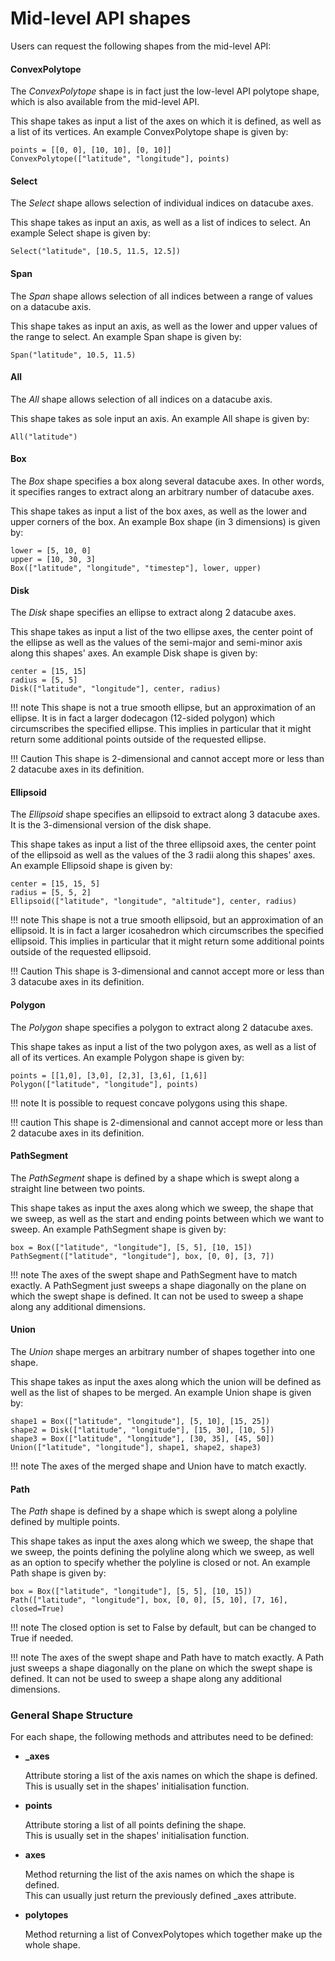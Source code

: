 # Mid-level API shapes

Users can request the following shapes from the mid-level API:

#### ConvexPolytope

The *ConvexPolytope* shape is in fact just the low-level API polytope shape, which is also available from the mid-level API. 

This shape takes as input a list of the axes on which it is defined, as well as a list of its vertices. An example ConvexPolytope shape is given by:

    points = [[0, 0], [10, 10], [0, 10]]
    ConvexPolytope(["latitude", "longitude"], points)

<!-- !!! important 
    This shape can be defined on arbitrarily many dimensions. -->

#### Select

The *Select* shape allows selection of individual indices on datacube axes.

This shape takes as input an axis, as well as a list of indices to select. An example Select shape is given by:

    Select("latitude", [10.5, 11.5, 12.5])

<!-- !!! important
    This shape is 1-dimensional and cannot accept more or less than 1 datacube axis in its definition. -->

#### Span 

The *Span* shape allows selection of all indices between a range of values on a datacube axis. 

This shape takes as input an axis, as well as the lower and upper values of the range to select. An example Span shape is given by:

    Span("latitude", 10.5, 11.5)

<!-- !!! important
    This shape is 1-dimensional and cannot accept more or less than 1 datacube axis in its definition. -->

#### All

The *All* shape allows selection of all indices on a datacube axis. 

This shape takes as sole input an axis. An example All shape is given by:

    All("latitude")

<!-- !!! important
    This shape is 1-dimensional and cannot accept more or less than 1 datacube axis in its definition. -->

#### Box

The *Box* shape specifies a box along several datacube axes. In other words, it specifies ranges to extract along an arbitrary number of datacube axes. 

This shape takes as input a list of the box axes, as well as the lower and upper corners of the box. An example Box shape (in 3 dimensions) is given by:

    lower = [5, 10, 0]
    upper = [10, 30, 3]
    Box(["latitude", "longitude", "timestep"], lower, upper)

<!-- !!! important 
    This shape can be defined on arbitrarily many dimensions. -->

#### Disk

The *Disk* shape specifies an ellipse to extract along 2 datacube axes.

This shape takes as input a list of the two ellipse axes, the center point of the ellipse as well as the values of the semi-major and semi-minor axis along this shapes' axes. An example Disk shape is given by:

    center = [15, 15]
    radius = [5, 5]
    Disk(["latitude", "longitude"], center, radius)

!!! note
    This shape is not a true smooth ellipse, but an approximation of an ellipse.
    It is in fact a larger dodecagon (12-sided polygon) which circumscribes the specified ellipse. 
    This implies in particular that it might return some additional points outside of the requested ellipse.

!!! Caution
    This shape is 2-dimensional and cannot accept more or less than 2 datacube axes in its definition.

#### Ellipsoid

The *Ellipsoid* shape specifies an ellipsoid to extract along 3 datacube axes. It is the 3-dimensional version of the disk shape.

This shape takes as input a list of the three ellipsoid axes, the center point of the ellipsoid as well as the values of the 3 radii along this shapes' axes. An example Ellipsoid shape is given by:

    center = [15, 15, 5]
    radius = [5, 5, 2]
    Ellipsoid(["latitude", "longitude", "altitude"], center, radius)

!!! note 
    This shape is not a true smooth ellipsoid, but an approximation of an ellipsoid. 
    It is in fact a larger icosahedron which circumscribes the specified ellipsoid. 
    This implies in particular that it might return some additional points outside of the requested ellipsoid.

!!! Caution
    This shape is 3-dimensional and cannot accept more or less than 3 datacube axes in its definition.

#### Polygon

The *Polygon* shape specifies a polygon to extract along 2 datacube axes. 

This shape takes as input a list of the two polygon axes, as well as a list of all of its vertices. An example Polygon shape is given by:

    points = [[1,0], [3,0], [2,3], [3,6], [1,6]]
    Polygon(["latitude", "longitude"], points)

!!! note
    It is possible to request concave polygons using this shape.

!!! caution
    This shape is 2-dimensional and cannot accept more or less than 2 datacube axes in its definition.

#### PathSegment

The *PathSegment* shape is defined by a shape which is swept along a straight line between two points.

This shape takes as input the axes along which we sweep, the shape that we sweep, as well as the start and ending points between which we want to sweep.
An example PathSegment shape is given by:

    box = Box(["latitude", "longitude"], [5, 5], [10, 15])
    PathSegment(["latitude", "longitude"], box, [0, 0], [3, 7])

!!! note
    The axes of the swept shape and PathSegment have to match exactly. A PathSegment just sweeps a shape diagonally on the plane on which the swept shape is defined. 
    It can not be used to sweep a shape along any additional dimensions.

<!-- !!! important 
    This shape can be defined on arbitrarily many dimensions. -->

#### Union

The *Union* shape merges an arbitrary number of shapes together into one shape. 

This shape takes as input the axes along which the union will be defined as well as the list of shapes to be merged. An example Union shape is given by:

    shape1 = Box(["latitude", "longitude"], [5, 10], [15, 25])
    shape2 = Disk(["latitude", "longitude"], [15, 30], [10, 5])
    shape3 = Box(["latitude", "longitude"], [30, 35], [45, 50])
    Union(["latitude", "longitude"], shape1, shape2, shape3)

!!! note
    The axes of the merged shape and Union have to match exactly. 

<!-- !!! important 
    This shape can be defined on arbitrarily many dimensions. -->

#### Path

The *Path* shape is defined by a shape which is swept along a polyline defined by multiple points.

This shape takes as input the axes along which we sweep, the shape that we sweep, the points defining the polyline along which we sweep, as well as an option to specify whether the polyline is closed or not. 
An example Path shape is given by:

    box = Box(["latitude", "longitude"], [5, 5], [10, 15])
    Path(["latitude", "longitude"], box, [0, 0], [5, 10], [7, 16], closed=True)

!!! note 
    The closed option is set to False by default, but can be changed to True if needed.

!!! note
    The axes of the swept shape and Path have to match exactly. A Path just sweeps a shape diagonally on the plane on which the swept shape is defined. 
    It can not be used to sweep a shape along any additional dimensions.

<!-- !!! important 
    This shape can be defined on arbitrarily many dimensions. -->

### General Shape Structure

For each shape, the following methods and attributes need to be defined:

- **_axes**

    Attribute storing a list of the axis names on which the shape is defined.  
    This is usually set in the shapes' initialisation function.

- **points**

    Attribute storing a list of all points defining the shape.  
    This is usually set in the shapes' initialisation function.

- **axes**

    Method returning the list of the axis names on which the shape is defined.  
    This can usually just return the previously defined _axes attribute.

- **polytopes**

    Method returning a list of ConvexPolytopes which together make up the whole shape.

